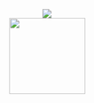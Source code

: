 <div align="center">
	<img src="https://metrics.lecoq.io/kid1110?template=classic&config.timezone=Asia%2FShanghai">
</div>

<div align="center">
	<img height="137px" src="https://github-readme-stats.vercel.app/api?username=kid1110&hide_title=true&hide_border=true&show_icons=trueline_height=21&text_color=000&icon_color=000&bg_color=0,ea6161,ffc64d,fffc4d,52fa5a&theme=graywhite" />
</div>


